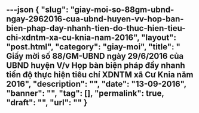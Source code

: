 ---json
{
    "slug": "giay-moi-so-88gm-ubnd-ngay-2962016-cua-ubnd-huyen-vv-hop-ban-bien-phap-day-nhanh-tien-do-thuc-hien-tieu-chi-xdntm-xa-cu-knia-nam-2016",
    "layout": "post.html",
    "category": "giay-moi",
    "title": " Giấy mời số 88/GM-UBND ngày 29/6/2016 của UBND huyện V/v Họp bàn biện pháp đẩy nhanh tiến độ thực hiện tiêu chí XDNTM xã Cư Knia năm 2016",
    "description": "",
    "date": "13-09-2016",
    "banner": "",
    "tag": [],
    "permalink": true,
    "draft": "",
    "url": ""
}
---
